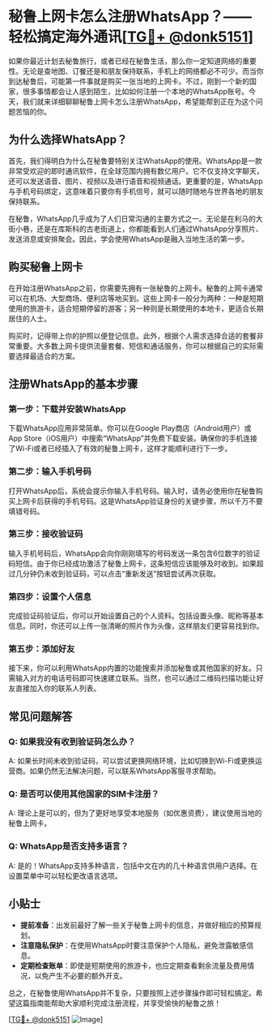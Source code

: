 # 秘鲁上网卡怎么注册WhatsApp？——轻松搞定海外通讯[[TG💪+ @donk5151](https://t.me/s/donk5151)]

如果你最近计划去秘鲁旅行，或者已经在秘鲁生活，那么你一定知道网络的重要性。无论是查地图、订餐还是和朋友保持联系，手机上的网络都必不可少。而当你到达秘鲁后，可能第一件事就是购买一张当地的上网卡。不过，刚到一个新的国家，很多事情都会让人感到陌生，比如如何注册一个本地的WhatsApp账号。今天，我们就来详细聊聊秘鲁上网卡怎么注册WhatsApp，希望能帮到正在为这个问题苦恼的你。

## 为什么选择WhatsApp？

首先，我们得明白为什么在秘鲁要特别关注WhatsApp的使用。WhatsApp是一款非常受欢迎的即时通讯软件，在全球范围内拥有数亿用户。它不仅支持文字聊天，还可以发送语音、图片、视频以及进行语音和视频通话。更重要的是，WhatsApp与手机号码绑定，这意味着只要你有手机信号，就可以随时随地与世界各地的朋友保持联系。

在秘鲁，WhatsApp几乎成为了人们日常沟通的主要方式之一。无论是在利马的大街小巷，还是在库斯科的古老街道上，你都能看到人们通过WhatsApp分享照片、发送消息或安排聚会。因此，学会使用WhatsApp是融入当地生活的第一步。

## 购买秘鲁上网卡

在开始注册WhatsApp之前，你需要先拥有一张秘鲁的上网卡。秘鲁的上网卡通常可以在机场、大型商场、便利店等地买到。这些上网卡一般分为两种：一种是短期使用的旅游卡，适合短期停留的游客；另一种则是长期使用的本地卡，更适合长期居住的人士。

购买时，记得带上你的护照以便登记信息。此外，根据个人需求选择合适的套餐非常重要。大多数上网卡提供流量套餐、短信和通话服务，你可以根据自己的实际需要选择最适合的方案。

## 注册WhatsApp的基本步骤

### 第一步：下载并安装WhatsApp

下载WhatsApp应用非常简单。你可以在Google Play商店（Android用户）或App Store（iOS用户）中搜索“WhatsApp”并免费下载安装。确保你的手机连接了Wi-Fi或者已经插入了有效的秘鲁上网卡，这样才能顺利进行下一步。

### 第二步：输入手机号码

打开WhatsApp后，系统会提示你输入手机号码。输入时，请务必使用你在秘鲁购买上网卡后获得的手机号码。这是WhatsApp验证身份的关键步骤，所以千万不要填错号码。

### 第三步：接收验证码

输入手机号码后，WhatsApp会向你刚刚填写的号码发送一条包含6位数字的验证码短信。由于你已经成功激活了秘鲁上网卡，这条短信应该能够及时收到。如果超过几分钟仍未收到验证码，可以点击“重新发送”按钮尝试再次获取。

### 第四步：设置个人信息

完成验证码验证后，你可以开始设置自己的个人资料。包括设置头像、昵称等基本信息。同时，你还可以上传一张清晰的照片作为头像，这样朋友们更容易找到你。

### 第五步：添加好友

接下来，你可以利用WhatsApp内置的功能搜索并添加秘鲁或其他国家的好友。只需输入对方的电话号码即可快速建立联系。当然，也可以通过二维码扫描功能让好友直接加入你的联系人列表。

## 常见问题解答

### Q: 如果我没有收到验证码怎么办？
A: 如果长时间未收到验证码，可以尝试更换网络环境，比如切换到Wi-Fi或更换运营商。如果仍然无法解决问题，可以联系WhatsApp客服寻求帮助。

### Q: 是否可以使用其他国家的SIM卡注册？
A: 理论上是可以的，但为了更好地享受本地服务（如优惠资费），建议使用当地的秘鲁上网卡。

### Q: WhatsApp是否支持多语言？
A: 是的！WhatsApp支持多种语言，包括中文在内的几十种语言供用户选择。在设置菜单中可以轻松更改语言选项。

## 小贴士

- **提前准备**：出发前最好了解一些关于秘鲁上网卡的信息，并做好相应的预算规划。
- **注意隐私保护**：在使用WhatsApp时要注意保护个人隐私，避免泄露敏感信息。
- **定期检查账单**：即使是短期使用的旅游卡，也应定期查看剩余流量及费用情况，以免产生不必要的额外开支。

总之，在秘鲁使用WhatsApp并不复杂，只要按照上述步骤操作即可轻松搞定。希望这篇指南能帮助大家顺利完成注册流程，并享受愉快的秘鲁之旅！

[[TG💪+ @donk5151](https://t.me/s/donk5151) ![Image](https://i.postimg.cc/rwNCRYN7/Snipaste-2025-04-30-17-27-05.png)]
